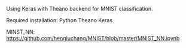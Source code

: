Using Keras with Theano backend for MNIST classification. 

Required installation:
Python
Theano
Keras

MINST_NN: https://github.com/hengluchang/MNIST/blob/master/MNIST_NN.ipynb
